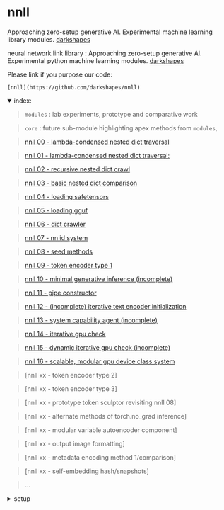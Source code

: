 # nnll

Approaching zero-setup generative AI.  Experimental machine learning library modules. [darkshapes](https://github.com/darkshapes/)

neural network link library : Approaching zero-setup generative AI.
Experimental python machine learning modules. [darkshapes](https://github.com/darkshapes/)

Please link if you purpose our code:
```
[nnll](https://github.com/darkshapes/nnll)
```

<details open><summary>
index:

</summary>


> `modules` : lab experiments, prototype and comparative work

> `core` : future sub-module highlighting apex methods from `modules`,

> [nnll 00 - lambda-condensed nested dict traversal](https://github.com/darkshapes/nnll/blob/main/modules/nnll_00/src.py#L29)

> [nnll 01 - lambda-condensed nested dict traversal:](https://github.com/darkshapes/nnll/blob/main/modules/nnll_01/src.py#L8)

> [nnll 02 - recursive nested dict crawl](https://github.com/darkshapes/nnll/blob/main/modules/nnll_02/src.py#L76)

> [nnll 03 - basic nested dict comparison](https://github.com/darkshapes/nnll/blob/main/modules/nnll_03/src.py#L19)

> [nnll 04 - loading safetensors](https://github.com/darkshapes/nnll/blob/main/modules/nnll_04/src.py#L5)

> [nnll 05 - loading gguf](https://github.com/darkshapes/nnll/blob/main/modules/nnll_05/src.py#L2)

> [nnll 06 - dict crawler](https://github.com/darkshapes/nnll/blob/main/modules/nnll_06/src.py#L14)

> [nnll 07 - nn id system](https://github.com/darkshapes/nnll/blob/main/modules/nnll_07/src.py#L2)

> [nnll 08 - seed methods](https://github.com/darkshapes/nnll/blob/main/modules/nnll_08/src.py#L2)

> [nnll 09 - token encoder type 1](https://github.com/darkshapes/nnll/modules/nnll_09/src.py#L12)

> [nnll 10 - minimal generative inference (incomplete)](https://github.com/darkshapes/nnll/blob/main/modules/nnll_10/src.py#L15)

> [nnll 11 - pipe constructor](https://github.com/darkshapes/nnll/blob/main/modules/nnll_11/src.py#L93)

> [nnll 12 -  (incomplete) iterative text encoder initialization](https://github.com/darkshapes/nnll/blob/main/modules/nnll_12/src.py#L5)

> [nnll 13 - system capability agent (incomplete)](https://github.com/darkshapes/nnll/blob/main/modules/nnll_13/src.py#L1)

> [nnll 14 - iterative gpu check](https://github.com/darkshapes/nnll/blob/main/modules/nnll_14/src.py#L7)

> [nnll 15 - dynamic iterative gpu check (incomplete)](https://github.com/darkshapes/nnll/blob/main/modules/nnll_15/src.py#L24)

> [nnll 16 - scalable, modular gpu device class system](https://github.com/darkshapes/nnll/blob/main/modules/nnll_16/src.py#L6)

> [nnll xx - token encoder type 2]

> [nnll xx - token encoder type 3]

> [nnll xx - prototype token sculptor revisiting nnll 08]

> [nnll xx - alternate methods of torch.no_grad inference]

> [nnll xx - modular variable autoencoder component]

> [nnll xx - output image formatting]

> [nnll xx - metadata encoding method 1/comparison]

> [nnll xx - self-embedding hash/snapshots]

> ...
</details>

<details><summary>
setup

</summary>

###### create virtual environment
> ```
> py -3.12 -m venv .venv_nnll
> ``` -->

###### activate (windows)
> ```
> Set-ExecutionPolicy Bypass -Scope Process -Force; .venv_nnll\Scripts\Activate.ps1
> ```

###### activate( linux | macos)
> ```
> .venv_nnll\bin\activate
> ```

###### upgrade pip
> ```
> python -m pip install --upgrade pip
> ```

###### install torch (nvidia/cuda device)
> ```
> pip install torch==2.3.1+cu121 torchvision torchaudio xformers --index-url https://download.pytorch.org/whl/cu121
> ```

###### install torch (apple/mps device)
> ```
> pip install torch torchvision torchaudio xformers flash-attn
> ```

###### clone repo
> ```
> git clone https://github.com/darkshapes/mull.git
> ```

###### add environment variables (windows)
>
> $env:HF_HUB_OFFLINE = "True"; $env:DISABLE_TELEMETRY = "YES"; $env:GIT_LFS_SKIP_SMUDGE = "1"
>

###### add environment variables (linux/macos)
>
> export HF_HUB_OFFLINE=True && export DISABLE_TELEMETRY=YES && export GIT_LFS_SKIP_SMUDGE=1
>

##### clone metadata
> ```
> git clone https://huggingface.co/exdysa/metadata nnll/metadata
> ```

</details>